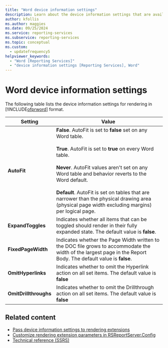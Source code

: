 ```yaml
---
title: "Word device information settings"
description: Learn about the device information settings that are available for rendering in Microsoft Word format.
author: kfollis
ms.author: maggies
ms.date: 09/25/2024
ms.service: reporting-services
ms.subservice: reporting-services
ms.topic: conceptual
ms.custom:
  - updatefrequency5
helpviewer_keywords:
  - "Word [Reporting Services]"
  - "device information settings [Reporting Services], Word"
---
```

# Word device information settings
  The following table lists the device information settings for rendering in [!INCLUDE[ofprword](../includes/ofprword-md.md)] format.  
  
|Setting|Value|  
|-------------|-----------|  
|**AutoFit**|**False**. AutoFit is set to **false** set on any Word table.<br /><br /> **True**. AutoFit is set to **true** on every Word table.<br /><br /> **Never**. AutoFit values aren't set on any Word table and behavior reverts to the Word default.<br /><br /> **Default**. AutoFit is set on tables that are narrower than the physical drawing area (physical page width excluding margins) per logical page.|  
|**ExpandToggles**|Indicates whether all items that can be toggled should render in their fully expanded state. The default value is **false**.|  
|**FixedPageWidth**|Indicates whether the Page Width written to the DOC file grows to accommodate the width of the largest page in the Report Body. The default value is **false**.|  
|**OmitHyperlinks**|Indicates whether to omit the Hyperlink action on all set items. The default value is **false**|  
|**OmitDrillthroughs**|Indicates whether to omit the Drillthrough action on all set items. The default value is **false**|  
  
## Related content

- [Pass device information settings to rendering extensions](../reporting-services/report-server-web-service/net-framework/passing-device-information-settings-to-rendering-extensions.md)
- [Customize rendering extension parameters in RSReportServer.Config](../reporting-services/customize-rendering-extension-parameters-in-rsreportserver-config.md)
- [Technical reference &#40;SSRS&#41;](../reporting-services/technical-reference-ssrs.md)
